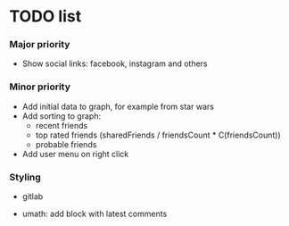 # TODO list

### Major priority
- Show social links: facebook, instagram and others

### Minor priority
- Add initial data to graph, for example from star wars
- Add sorting to graph:
  - recent friends
  - top rated friends (sharedFriends / friendsCount * C(friendsCount))
  - probable friends
- Add user menu on right click

### Styling
- gitlab


- umath: add block with latest comments